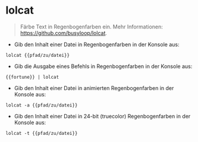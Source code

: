 # lolcat

> Färbe Text in Regenbogenfarben ein.
> Mehr Informationen: <https://github.com/busyloop/lolcat>.

- Gib den Inhalt einer Datei in Regenbogenfarben in der Konsole aus:

`lolcat {{pfad/zu/datei}}`

- Gib die Ausgabe eines Befehls in Regenbogenfarben in der Konsole aus:

`{{fortune}} | lolcat`

- Gib den Inhalt einer Datei in animierten Regenbogenfarben in der Konsole aus:

`lolcat -a {{pfad/zu/datei}}`

- Gib den Inhalt einer Datei in 24-bit (truecolor) Regenbogenfarben in der Konsole aus:

`lolcat -t {{pfad/zu/datei}}`
